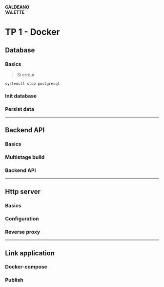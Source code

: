 **GALDEANO**  
**VALETTE**
# TP 1 - Docker


## Database
### Basics

>Si erreur
~~~
systemctl stop postgresql
~~~

### Init database
### Persist data

---

## Backend API
### Basics
### Multistage build
### Backend API

---

## Http server
### Basics
### Configuration
### Reverse proxy

---

## Link application
### Docker-compose
### Publish
